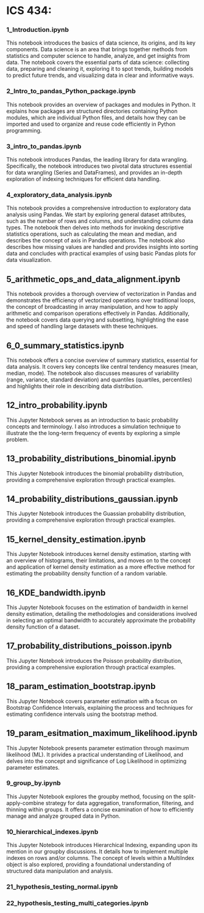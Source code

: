 # ICS 434:

### 1_Introduction.ipynb
This notebook introduces the basics of data science, its origins, and its key components. Data science is an area that brings together methods from statistics and computer science to handle, analyze, and get insights from data.
The notebook covers the essential parts of data science: collecting data, preparing and cleaning it, exploring it to spot trends, building models to predict future trends, and visualizing data in clear and informative ways.

### 2_Intro_to_pandas_Python_package.ipynb
This notebook provides an overview of packages and modules in Python. It explains how packages are structured directories containing Python modules, which are individual Python files, and details how they can be imported and used to organize and reuse code efficiently in Python programming.


### 3_intro_to_pandas.ipynb
This notebook introduces Pandas, the leading library for data wrangling. Specifically, the notebook introduces two pivotal data structures essential for data wrangling (Series and DataFrames), and provides an in-depth exploration of indexing techniques for efficient data handling.

### 4_exploratory_data_analysis.ipynb
This notebook provides a comprehensive introduction to exploratory data analysis using Pandas. We start by exploring general dataset attributes, such as the number of rows and columns, and understanding column data types. The notebook then delves into methods for invoking descriptive statistics operations, such as calculating the mean and median, and describes the concept of axis in Pandas operations. The notebook also describes how missing values are handled  and provides insights into sorting data and concludes with practical examples of using basic Pandas plots for data visualization.


## 5_arithmetic_ops_and_data_alignment.ipynb
This notebook provides a thorough overview of vectorization in Pandas and demonstrates the efficiency of vectorized operations over traditional loops, the concept of broadcasting in array manipulation, and how to apply arithmetic and comparison operations effectively in Pandas. Additionally, the notebook covers data querying and subsetting, highlighting the ease and speed of handling large datasets with these techniques. 


## 6_0_summary_statistics.ipynb
This notebook offers a concise overview of summary statistics, essential for data analysis. It covers key concepts like central tendency measures (mean, median, mode). The notebook also discusses measures of variability (range, variance, standard deviation) and quantiles (quartiles, percentiles) and highlights their role in describing data distribution. 

## 12_intro_probability.ipynb
This Jupyter Notebook serves as an introduction to basic probability concepts and terminology. I also introduces a simulation technique to illustrate the the long-term frequency of events by exploring a simple problem.


## 13_probability_distributions_binomial.ipynb
This Jupyter Notebook introduces the binomial probability distribution, providing a comprehensive exploration through practical examples.

## 14_probability_distributions_gaussian.ipynb
This Jupyter Notebook introduces the Guassian probability distribution, providing a comprehensive exploration through practical examples.

## 15_kernel_density_estimation.ipynb
This Jupyter Notebook introduces kernel density estimation, starting with an overview of histograms, their limitations, and moves on to the concept and application of kernel density estimation as a more effective method for estimating the probability density function of a random variable.

## 16_KDE_bandwidth.ipynb
This Jupyter Notebook focuses on the estimation of bandwidth in kernel density estimation, detailing the methodologies and considerations involved in selecting an optimal bandwidth to accurately approximate the probability density function of a dataset.

## 17_probability_distributions_poisson.ipynb
This Jupyter Notebook introduces the Poisson probability distribution, providing a comprehensive exploration through practical examples.

## 18_param_estimation_bootstrap.ipynb

This Jupyter Notebook covers parameter estimation with a focus on Bootstrap Confidence Intervals, explaining the process and techniques for estimating confidence intervals using the bootstrap method.

## 19_param_esitmation_maximum_likelihood.ipynb
This Jupyter Notebook presents parameter estimation through maximum likelihood (ML). It privides a practical understanding of Likelihood, and delves into the concept and significance of Log Likelihood in optimizing parameter estimates.

### 9_group_by.ipynb
This Jupyter Notebook explores the groupby method, focusing on the split-apply-combine strategy for data aggregation, transformation, filtering, and thinning within groups. It offers a concise examination of how to efficiently manage and analyze grouped data in Python.

### 10_hierarchical_indexes.ipynb
This Jupyter Notebook introduces Hierarchical Indexing, expanding upon its mention in our groupby discussions. It details how to implement multiple indexes on rows and/or columns. The concept of levels within a MultiIndex object is also explored, providing a foundational understanding of structured data manipulation and analysis.



### 21_hypothesis_testing_normal.ipynb

### 22_hypothesis_testing_multi_categories.ipynb
